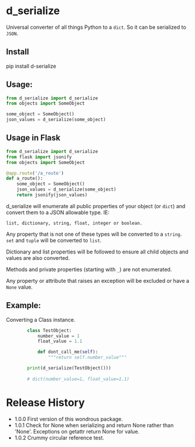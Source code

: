 d_serialize
===========

Universal converter of all things Python to a `dict`.  So it can be serialized
to `JSON`. 

Install
-------

pip install d-serialize

Usage:
------

```python
from d_serialize import d_serialize
from objects import SomeObject

some_object = SomeObject()
json_values = d_serialize(some_object)
```

Usage in Flask
--------------

```python
from d_serialize import d_serialize
from flask import jsonify
from objects import SomeObject

@app.route('/a_route')
def a_route():
    some_object = SomeObject()
    json_values = d_serialize(some_object)
    return jsonify(json_values)
```

d_serialize will enumerate all public properties of your object (or `dict`) and convert them
to a JSON allowable type.  IE:

    list, dictionary, string, float, integer or boolean.

Any property that is not one of these types will be converted to a `string`. `set`
and `tuple` will be converted to `list`.

Dictionary and list properties will be followed to ensure all child objects and
values are also converted.

Methods and private properties (starting with `_`) are not enumerated.

Any property or attribute that raises an exception will be excluded or
have a `None` value.

Example:
--------

Converting a Class instance.

```python
        class TestObject:
            number_value = 1
            float_value = 1.1

            def dont_call_me(self):
                """return self.number_value"""

        print(d_serialize(TestObject()))
        
        # dict(number_value=1, float_value=1.1)
```

Release History
===============

* 1.0.0 First version of this wondrous package.
* 1.0.1 Check for None when serializing and return None rather than 'None'.  Exceptions on getattr return None for value.
* 1.0.2 Crummy circular reference test.